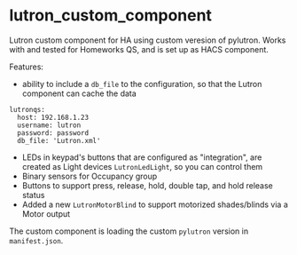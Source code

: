 # lutron_custom_component
Lutron custom component for HA using custom veresion of pylutron. Works with and tested for Homeworks QS, and is set up as HACS component.

Features:
- ability to include a `db_file` to the configuration, so that the Lutron component can cache the data
```
lutronqs:
  host: 192.168.1.23
  username: lutron
  password: password
  db_file: 'Lutron.xml'
```
- LEDs in keypad's buttons that are configured as "integration", are created as Light devices `LutronLedLight`, so you can control them
- Binary sensors for Occupancy group
- Buttons to support press, release, hold, double tap, and hold release status
- Added a new `LutronMotorBlind` to support motorized shades/blinds via a Motor output

The custom component is loading the custom `pylutron` version in `manifest.json`.
